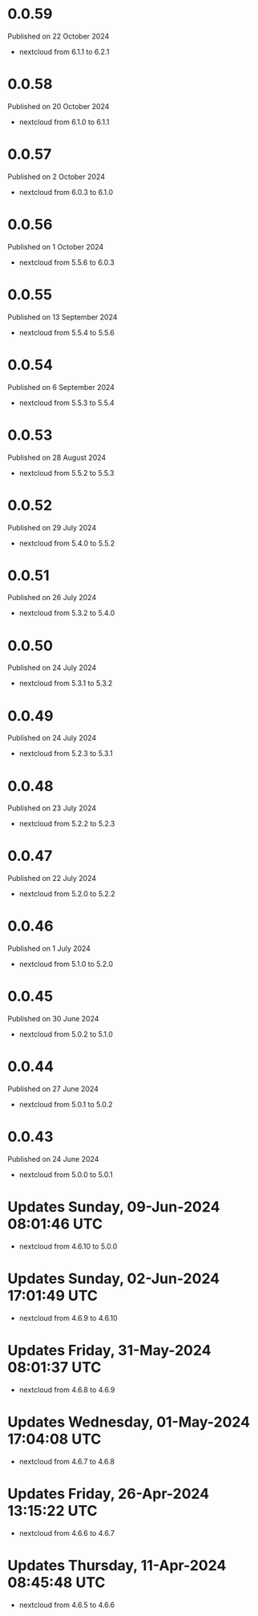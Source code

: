 # 0.0.59

Published on 22 October 2024

- nextcloud from 6.1.1 to 6.2.1

# 0.0.58

Published on 20 October 2024

- nextcloud from 6.1.0 to 6.1.1

# 0.0.57

Published on 2 October 2024

- nextcloud from 6.0.3 to 6.1.0

# 0.0.56

Published on 1 October 2024

- nextcloud from 5.5.6 to 6.0.3

# 0.0.55

Published on 13 September 2024

- nextcloud from 5.5.4 to 5.5.6

# 0.0.54

Published on 6 September 2024

- nextcloud from 5.5.3 to 5.5.4

# 0.0.53

Published on 28 August 2024

- nextcloud from 5.5.2 to 5.5.3

# 0.0.52

Published on 29 July 2024

- nextcloud from 5.4.0 to 5.5.2

# 0.0.51

Published on 26 July 2024

- nextcloud from 5.3.2 to 5.4.0

# 0.0.50

Published on 24 July 2024

- nextcloud from 5.3.1 to 5.3.2

# 0.0.49

Published on 24 July 2024

- nextcloud from 5.2.3 to 5.3.1

# 0.0.48

Published on 23 July 2024

- nextcloud from 5.2.2 to 5.2.3

# 0.0.47

Published on 22 July 2024

- nextcloud from 5.2.0 to 5.2.2

# 0.0.46

Published on 1 July 2024

- nextcloud from 5.1.0 to 5.2.0

# 0.0.45

Published on 30 June 2024

- nextcloud from 5.0.2 to 5.1.0

# 0.0.44

Published on 27 June 2024

- nextcloud from 5.0.1 to 5.0.2

# 0.0.43

Published on 24 June 2024

- nextcloud from 5.0.0 to 5.0.1

# Updates Sunday, 09-Jun-2024 08:01:46 UTC
- nextcloud from 4.6.10 to 5.0.0

# Updates Sunday, 02-Jun-2024 17:01:49 UTC
- nextcloud from 4.6.9 to 4.6.10

# Updates Friday, 31-May-2024 08:01:37 UTC
- nextcloud from 4.6.8 to 4.6.9

# Updates Wednesday, 01-May-2024 17:04:08 UTC
- nextcloud from 4.6.7 to 4.6.8

# Updates Friday, 26-Apr-2024 13:15:22 UTC
- nextcloud from 4.6.6 to 4.6.7

# Updates Thursday, 11-Apr-2024 08:45:48 UTC
- nextcloud from 4.6.5 to 4.6.6

